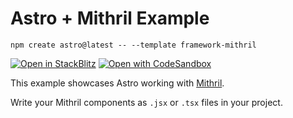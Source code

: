 # Astro + Mithril Example

```
npm create astro@latest -- --template framework-mithril
```

[![Open in StackBlitz](https://developer.stackblitz.com/img/open_in_stackblitz.svg)](https://stackblitz.com/github/withastro/astro/tree/latest/examples/framework-mithril)
[![Open with CodeSandbox](https://assets.codesandbox.io/github/button-edit-lime.svg)](https://codesandbox.io/p/sandbox/github/withastro/astro/tree/latest/examples/framework-mithril)

This example showcases Astro working with [Mithril](https://mithril.js.org/).

Write your Mithril components as `.jsx` or `.tsx` files in your project.
